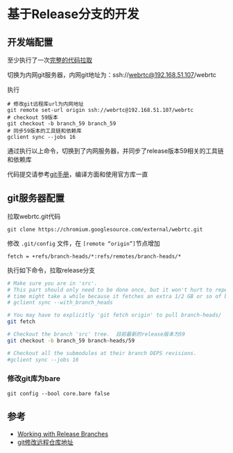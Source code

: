 # 基于Release分支的开发

## 开发端配置

至少执行了一次[完整的代码拉取](https://webrtc.org/native-code/development/)

切换为内网git服务器，内网git地址为：ssh://webrtc@192.168.51.107/webrtc

执行
```
# 修改git远程库url为内网地址
git remote set-url origin ssh://webrtc@192.168.51.107/webrtc
# checkout 59版本
git checkout -b branch_59 branch_59
# 同步59版本的工具链和依赖库
gclient sync --jobs 16
```

通过执行以上命令，切换到了内网服务器，并同步了release版本59相关的工具链和依赖库

代码提交请参考[git手册](http://gitref.org/zh/creating/)，编译方面和使用官方库一直

## git服务器配置

拉取webrtc.git代码

```
git clone https://chromium.googlesource.com/external/webrtc.git
```

修改 `.git/config` 文件，在 ` [remote “origin”] `节点增加

```
fetch = +refs/branch-heads/*:refs/remotes/branch-heads/*
```

执行如下命令，拉取release分支

``` bash
# Make sure you are in 'src'.
# This part should only need to be done once, but it won't hurt to repeat it.  The first
# time might take a while because it fetches an extra 1/2 GB or so of branch commits. 
# gclient sync --with_branch_heads

# You may have to explicitly 'git fetch origin' to pull branch-heads/
git fetch

# Checkout the branch 'src' tree.  目前最新的release版本为59
git checkout -b branch_59 branch-heads/59

# Checkout all the submodules at their branch DEPS revisions.
#gclient sync --jobs 16
```

### 修改git库为bare
```
git config --bool core.bare false
```
<!--

## 切换回master分支

``` bash
# Make sure you are in 'src'.
git checkout -f master
gclient sync --jobs 16
```

## git修改远程仓库地址
方法有三种：

1.修改命令
```
git remote set-url origin [url]
```

2.
```
git remote rm origin
git remote add origin [url]
```

3.直接修改.git/config文件
-->


## 参考

* [Working with Release Branches](https://www.chromium.org/developers/how-tos/get-the-code/working-with-release-branches)
* [git修改远程仓库地址](https://ddnode.com/2015/04/14/git-modify-remote-responsity-url.html)